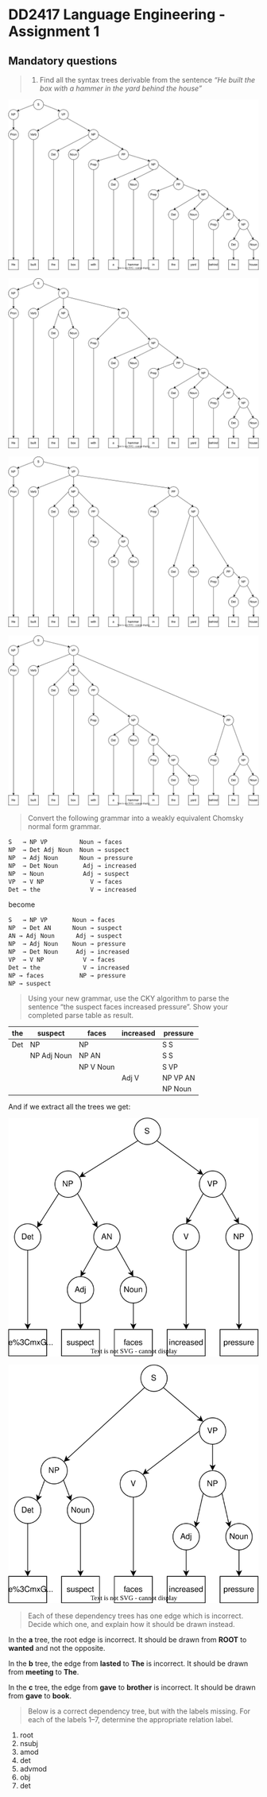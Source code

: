 # DD2417 Language Engineering - Assignment 1

## Mandatory questions

> 1. Find all the syntax trees derivable from the sentence *“He built the box with a hammer in the yard behind the house”*

![Syntax tree 1](graph/1-syntax-tree-1.svg)

![Syntax tree 2](graph/1-syntax-tree-2.svg)

![Syntax tree 3](graph/1-syntax-tree-3.svg)

![Syntax tree 4](graph/1-syntax-tree-4.svg)

> Convert the following grammar into a weakly equivalent Chomsky normal form grammar.

```grammar
S   → NP VP         Noun → faces
NP  → Det Adj Noun  Noun → suspect
NP  → Adj Noun      Noun → pressure
NP  → Det Noun       Adj → increased
NP  → Noun           Adj → suspect
VP  → V NP             V → faces
Det → the              V → increased
```

become

```grammar
S   → NP VP       Noun → faces
NP  → Det AN      Noun → suspect
AN → Adj Noun      Adj → suspect
NP  → Adj Noun    Noun → pressure
NP  → Det Noun     Adj → increased           
VP  → V NP           V → faces
Det → the            V → increased
NP → faces          NP → pressure
NP → suspect
```

> Using your new grammar, use the CKY algorithm to parse the sentence “the suspect faces increased pressure”. Show your completed parse table as result.

| the | suspect     | faces     | increased | pressure |
| --- | ----------- | --------- | --------- | -------- |
| Det | NP          | NP        |           | S S      |
|     | NP Adj Noun | NP AN     |           | S S      |
|     |             | NP V Noun |           | S VP     |
|     |             |           | Adj V     | NP VP AN |
|     |             |           |           | NP  Noun |

And if we extract all the trees we get:

![CKY tree 1](graph/2-CKY-tree-1.svg)

![CKY tree 2](graph/2-CKY-tree-2.svg)

> Each of these dependency trees has one edge which is incorrect. Decide which one, and explain how it should be drawn instead.

In the **a** tree, the root edge is incorrect. It should be drawn from **ROOT** to **wanted** and not the opposite.

In the **b** tree, the edge from **lasted** to **The** is incorrect. It should be drawn from **meeting** to **The**.

In the **c** tree, the edge from **gave** to **brother** is incorrect. It should be drawn from **gave** to **book**.

> Below is a correct dependency tree, but with the labels missing. For each of the labels 1–7, determine the appropriate relation label.

1. root
2. nsubj
3. amod
4. det
5. advmod
6. obj
7. det
